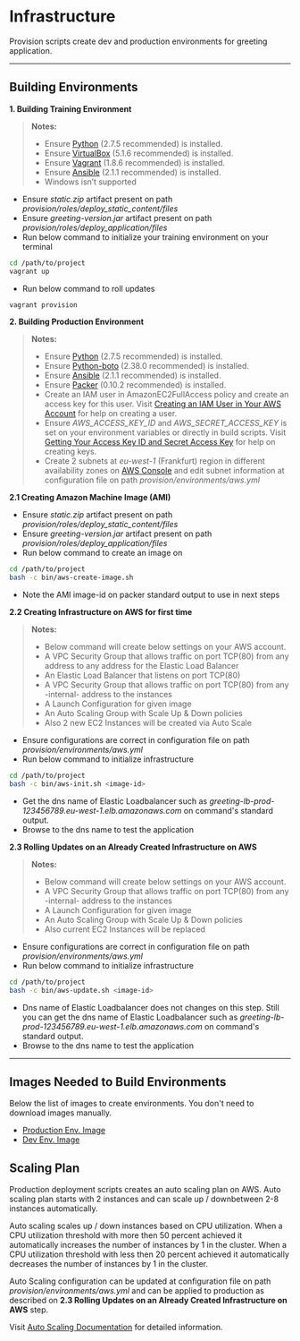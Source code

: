 # Infrastructure 

Provision scripts create dev and production environments for greeting application.

---

## Building Environments

**1. Building Training Environment**

> **Notes:**
> 
> - Ensure [Python](https://www.python.org/ftp/python/2.7.5/) (2.7.5 recommended) is installed.
> - Ensure [VirtualBox](https://www.virtualbox.org/wiki/Downloads) (5.1.6 recommended)  is installed.
> - Ensure [Vagrant](https://www.vagrantup.com/downloads.html) (1.8.6 recommended) is installed.
> - Ensure [Ansible](http://docs.ansible.com/ansible/intro_installation.html) (2.1.1 recommended) is installed.
> - Windows isn’t supported

* Ensure *static.zip* artifact present on path *provision/roles/deploy_static_content/files*
* Ensure *greeting-version.jar* artifact present on path  *provision/roles/deploy_application/files*
* Run below command to initialize your training environment on your terminal
```sh
cd /path/to/project
vagrant up
```
* Run below command to roll updates
```sh
vagrant provision
```

**2. Building Production Environment**

> **Notes:**
> 
> - Ensure [Python](https://www.virtualbox.org/wiki/Downloads) (2.7.5 recommended) is installed.
> - Ensure [Python-boto](https://github.com/boto/boto) (2.38.0 recommended) is installed.
> - Ensure [Ansible](http://docs.ansible.com/ansible/intro_installation.html) (2.1.1 recommended) is installed.
> - Ensure [Packer](https://www.packer.io/downloads.html) (0.10.2 recommended) is installed.
> - Create an IAM user in AmazonEC2FullAccess policy and create an access key for this user. Visit [Creating an IAM User in Your AWS Account](http://docs.aws.amazon.com/IAM/latest/UserGuide/id_users_create.html) for help on creating a user.
> - Ensure *AWS_ACCESS_KEY_ID* and *AWS_SECRET_ACCESS_KEY* is set on your environment variables or directly in build scripts. Visit [Getting Your Access Key ID and Secret Access Key](http://docs.aws.amazon.com/AWSSimpleQueueService/latest/SQSGettingStartedGuide/AWSCredentials.html) for help on creating keys.
> - Create 2 subnets at *eu-west-1* (Frankfurt) region in different availability zones on [AWS Console](https://aws.amazon.com/) and edit subnet information at configuration file on path *provision/environments/aws.yml*

**2.1 Creating Amazon Machine Image (AMI)**

* Ensure *static.zip* artifact present on path *provision/roles/deploy_static_content/files*
* Ensure *greeting-version.jar* artifact present on path  *provision/roles/deploy_application/files*
* Run below command to create an image on
```sh
cd /path/to/project
bash -c bin/aws-create-image.sh
```
* Note the AMI image-id on packer standard output to use in next steps

**2.2 Creating Infrastructure on AWS for first time**
> **Notes:**
> 
> - Below command will create below settings on your AWS account.
>  - A VPC Security Group that allows traffic on port TCP(80) from any address to any address for the Elastic Load Balancer
>  - An Elastic Load Balancer that listens on port TCP(80)
>  - A VPC Security Group that allows traffic on port TCP(80) from any -internal- address to the instances
>  - A Launch Configuration for given image
>  - An Auto Scaling Group with Scale Up & Down policies
> - Also 2 new EC2 Instances will be created via Auto Scale

* Ensure configurations are correct in configuration file on path *provision/environments/aws.yml*
* Run below command to initialize infrastructure
```sh
cd /path/to/project
bash -c bin/aws-init.sh <image-id>
```
* Get the dns name of Elastic Loadbalancer such as *greeting-lb-prod-123456789.eu-west-1.elb.amazonaws.com* on command's standard output.
* Browse to the dns name to test the application

**2.3 Rolling Updates on an Already Created Infrastructure on AWS**
> **Notes:**
> 
> - Below command will create below settings on your AWS account.
>  - A VPC Security Group that allows traffic on port TCP(80) from any -internal- address to the instances
>  - A Launch Configuration for given image
>  - An Auto Scaling Group with Scale Up & Down policies
> - Also current EC2 Instances will be replaced

* Ensure configurations are correct in configuration file on path *provision/environments/aws.yml*
* Run below command to initialize infrastructure
```sh
cd /path/to/project
bash -c bin/aws-update.sh <image-id>
```
* Dns name of Elastic Loadbalancer does not changes on this step. Still you can get the dns name of Elastic Loadbalancer such as *greeting-lb-prod-123456789.eu-west-1.elb.amazonaws.com* on command's standard output.
* Browse to the dns name to test the application

---

## Images Needed to Build Environments
Below the list of images to create environments. You don't need to download images manually.

* [Production Env. Image](http://aws.amazon.com/marketplace/pp?sku=aw0evgkw8e5c1q413zgy5pjce)
* [Dev Env. Image](https://atlas.hashicorp.com/puppetlabs/boxes/centos-7.0-64-nocm)

## Scaling Plan

Production deployment scripts creates an auto scaling plan on AWS. Auto scaling plan starts with 2 instances and can scale up / downbetween 2-8 instances automatically. 

Auto scaling scales up / down instances based on CPU utilization. When a CPU utilization threshold with more then 50 percent achieved it automatically increases the number of instances by 1 in the cluster. When a CPU utilization threshold with less then 20 percent achieved it automatically decreases the number of instances by 1 in the cluster.

Auto Scaling configuration can be updated at configuration file on path *provision/environments/aws.yml* and can be applied to production as described on **2.3 Rolling Updates on an Already Created Infrastructure on AWS** step.

Visit [Auto Scaling Documentation](http://aws.amazon.com/documentation/autoscaling/) for detailed information.